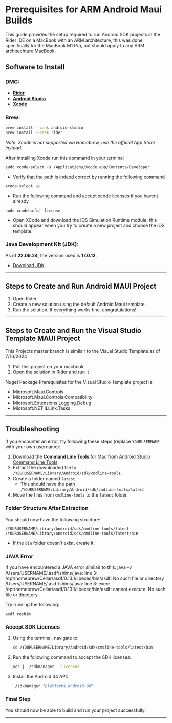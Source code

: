 
# Prerequisites for ARM Android Maui Builds

This guide provides the setup required to run Android SDK projects in the Rider IDE on a MacBook with an ARM architecture, this was done specifically for the MacBook M1 Pro, but should apply to any ARM architechture MacBook.

## Software to Install

### DMG:
- **[Rider](https://www.jetbrains.com/rider/download/#section=mac)**
- **[Android Studio](https://developer.android.com/studio/)**
- **[Xcode](https://apps.apple.com/us/app/xcode/id497799835?mt=12)**

### Brew:
```bash
brew install --cask android-studio
brew install --cask rider
```
*Note: Xcode is not supported via Homebrew, use the official App Store instead.*

After installing Xcode run this command in your terminal
```
sudo xcode-select -s /Applications/Xcode.app/Contents/Developer
```
- Verify that the path is indeed correct by running the following command
```
xcode-select -p
```
- Run the following command and accept xcode licenses if you havent already
```
sudo xcodebuild -license
```
- Open XCode and download the IOS Simulation Runtime module, this should appear when you try to create a new project and choose the iOS template.

### Java Development Kit (JDK):
As of **22.09.24**, the version used is **17.0.12**.
- [Download JDK](https://www.oracle.com/in/java/technologies/downloads/#java17)

---

## Steps to Create and Run Android MAUI Project

1. Open Rider.
2. Create a new solution using the default Android Maui template.
3. Run the solution. If everything works fine, congratulations!

---

## Steps to Create and Run the Visual Studio Template MAUI Project
This Projects master branch is similair to the Visual Studio Template as of 7/10/2024

1. Pull this project on your macbook
2. Open the solution in Rider and run it

Nuget Package Prerequisites for the Visual Studio Template project is:
- Microsoft.Maui.Controls
- Microsoft.Maui.Controls.Compatibility
- Microsoft.Extensions.Logging.Debug
- Microsoft.NET.ILLink.Tasks

---

## Troubleshooting

If you encounter an error, try following these steps (replace `YOURUSERNAME` with your own username):

1. Download the **Command Line Tools** for Mac from [Android Studio Command Line Tools](https://developer.android.com/studio/).
2. Extract the downloaded file to `/YOURUSERNAME/Library/Android/sdk/cmdline-tools`.
3. Create a folder named `latest`.
   - This should have the path `/YOURUSERNAME/Library/Android/sdk/cmdline-tools/latest`
5. Move the files from `cmdline-tools` to the `latest` folder.

### Folder Structure After Extraction

You should now have the following structure:

```
/YOURUSERNAME/Library/Android/sdk/cmdline-tools/latest
/YOURUSERNAME/Library/Android/sdk/cmdline-tools/latest/bin
```

- If the `bin` folder doesn’t exist, create it.

### JAVA Error

If you have encountered a JAVA error similair to this:
java -v 
	/Users/USERNAME/.asdf/shims/java: line 3: /opt/homebrew/Cellar/asdf/0.13.1/libexec/bin/asdf: 
	No such file or directory /Users/USERNAME/.asdf/shims/java: line 3: exec: /opt/homebrew/Cellar/asdf/0.13.1/libexec/bin/asdf: cannot execute: No such file or directory


Try running the following:
```
asdf reshim
```


### Accept SDK Licenses

1. Using the terminal, navigate to:

   ```bash
   cd /YOURUSERNAME/Library/Android/sdk/cmdline-tools/latest/bin
   ```

2. Run the following command to accept the SDK licenses:

   ```bash
   yes | ./sdkmanager --licenses
   ```

3. Install the Android 34 API:

   ```bash
   ./sdkmanager "platforms;android-34"
   ```



### Final Step
You should now be able to build and run your project successfully.

---

